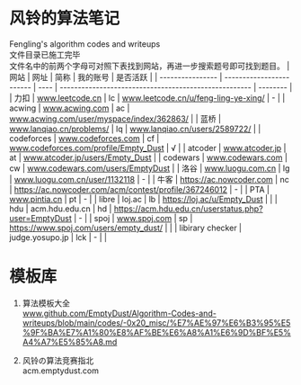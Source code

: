 # 风铃的算法笔记
Fengling's algorithm codes and writeups\
文件目录已施工完毕\
文件名中的前两个字母可对照下表找到网站，再进一步搜索题号即可找到题目。
| 网站             | 网址                     | 简称 | 我的账号                                              | 是否活跃 |
| ---------------- | ------------------------ | ---- | ----------------------------------------------------- | -------- |
| 力扣             | www.leetcode.cn          | lc   | www.leetcode.cn/u/feng-ling-ye-xing/                  | -        |
| acwing           | www.acwing.com           | ac   | www.acwing.com/user/myspace/index/362863/             |
| 蓝桥             | www.lanqiao.cn/problems/ | lq   | www.lanqiao.cn/users/2589722/                         |
| codeforces       | www.codeforces.com       | cf   | www.codeforces.com/profile/Empty_Dust                 | √        |
| atcoder          | www.atcoder.jp           | at   | www.atcoder.jp/users/Empty_Dust                       |
| codewars         | www.codewars.com         | cw   | www.codewars.com/users/EmptyDust                      |
| 洛谷             | www.luogu.com.cn         | lg   | www.luogu.com.cn/user/1132118                         | -        |
| 牛客             | https://ac.nowcoder.com  | nc   | https://ac.nowcoder.com/acm/contest/profile/367246012 | -        |
| PTA              | www.pintia.cn            | pt   | -                                                     |
| libre            | loj.ac                   | lb   | https://loj.ac/u/Empty_Dust                           |          |
| hdu              | acm.hdu.edu.cn           | hd   | https://acm.hdu.edu.cn/userstatus.php?user=EmptyDust  | -        |
| spoj             | www.spoj.com             | sp   | https://www.spoj.com/users/empty_dust/                |          |
| libirary checker | judge.yosupo.jp          | lck  | -                                                     |          |

# 模板库
1. 算法模板大全\
www.github.com/EmptyDust/Algorithm-Codes-and-writeups/blob/main/codes/-0x20_misc/%E7%AE%97%E6%B3%95%E5%9F%BA%E7%A1%80%E8%AF%BE%E6%A8%A1%E6%9D%BF%E5%A4%A7%E5%85%A8.md

2. 风铃の算法竞赛指北\
acm.emptydust.com